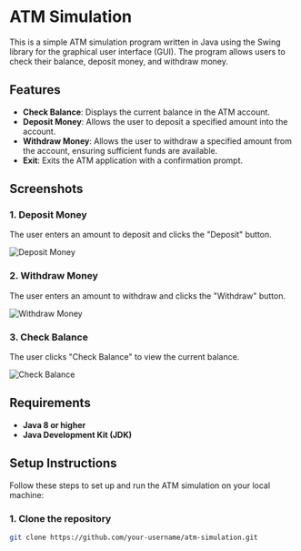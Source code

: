 # ATM Simulation

This is a simple ATM simulation program written in Java using the Swing library for the graphical user interface (GUI). The program allows users to check their balance, deposit money, and withdraw money.

## Features

- **Check Balance**: Displays the current balance in the ATM account.
- **Deposit Money**: Allows the user to deposit a specified amount into the account.
- **Withdraw Money**: Allows the user to withdraw a specified amount from the account, ensuring sufficient funds are available.
- **Exit**: Exits the ATM application with a confirmation prompt.

## Screenshots

### 1. **Deposit Money**

The user enters an amount to deposit and clicks the "Deposit" button.

![Deposit Money](deposit.png)

### 2. **Withdraw Money**

The user enters an amount to withdraw and clicks the "Withdraw" button.

![Withdraw Money](withdraw.png)

### 3. **Check Balance**

The user clicks "Check Balance" to view the current balance.

![Check Balance](checkBalance.png)

## Requirements

- **Java 8 or higher**
- **Java Development Kit (JDK)**

## Setup Instructions

Follow these steps to set up and run the ATM simulation on your local machine:

### 1. Clone the repository

```bash
git clone https://github.com/your-username/atm-simulation.git
